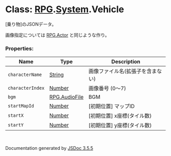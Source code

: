 # Class: [RPG](RPG.md).[System](RPG.System.md).Vehicle
[乗り物]のJSONデータ。

画像指定については [RPG.Actor](RPG.Actor.md) と同じような作り。


### Properties:

| Name | Type | Description |
| --- | --- | --- |
| `characterName` | [String](String.md) | 画像ファイル名(拡張子を含まない) |
| `characterIndex` | [Number](Number.md) | 画像番号 (0〜7) |
| `bgm` | [RPG.AudioFile](RPG.AudioFile.md) | BGM |
| `startMapId` | [Number](Number.md) | [初期位置] マップID |
| `startX` | [Number](Number.md) | [初期位置] x座標(タイル数) |
| `startY` | [Number](Number.md) |  [初期位置] y座標(タイル数) |

 <br>

  Documentation generated by [JSDoc 3.5.5](https://github.com/jsdoc3/jsdoc)
